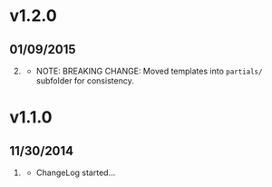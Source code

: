 # v1.2.0
## 01/09/2015

2. [](#improved)
    * NOTE: BREAKING CHANGE: Moved templates into `partials/` subfolder for consistency.

# v1.1.0
## 11/30/2014

1. [](#new)
    * ChangeLog started...
